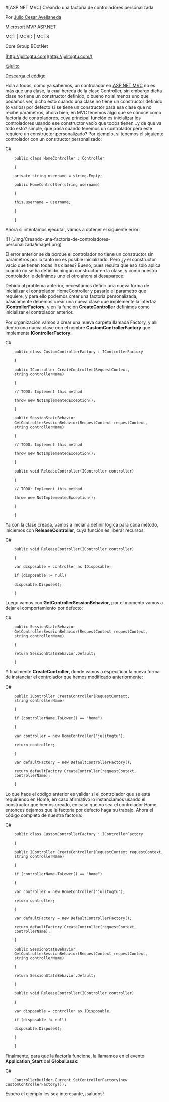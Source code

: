 <properties
	pageTitle="[ASP.NET MVC] Creando una factoría de controladores personalizada"
	description="Creando una factoría de controladores personalizada"
	services="web-dev"
	documentationCenter=""
	authors="andygonusa"
	manager=""
	editor="andygonusa"/>

<tags
	ms.service="web-dev"
	ms.workload="identity"
	ms.tgt_pltfrm="na"
	ms.devlang="na"
	ms.topic="how-to-article"
	ms.date="05/16/2016"
	ms.author="andygonusa"/>



#[ASP.NET MVC] Creando una factoría de controladores personalizada

Por [Julio Cesar
Avellaneda](http://mvp.microsoft.com/en-us/MVP/Julio%20Cesar%20Avellaneda-4038198)

Microsoft MVP ASP.NET

MCT | MCSD | MCTS

Core Group BDotNet

[http://julitogtu.com](http://julitogtu.com/)

[@julito](https://twitter.com/julitogtu)


[Descarga el
código](https://github.com/julitogtu/mvc/tree/master/ControllerFactory)

Hola a todos, como ya sabemos, un controlador en [ASP.NET
MVC](http://julitogtu.com/category/asp-net-mvc/) no es más que una
clase, la cual hereda de la clase Controller, sin embargo dicha clase no
tiene un constructor definido, o bueno no al menos uno que podamos ver,
dicho esto cuando una clase no tiene un constructor definido (o varios)
por defecto si se tiene un constructor para esa clase que no recibe
parámetros, ahora bien, en MVC tenemos algo que se conoce como factoría
de controladores, cuya principal función es inicializar los
controladores usando ese constructor vacío que todos tienen…y de que va
todo esto? simple, que pasa cuando tenemos un controlador pero este
requiere un constructor personalizado? Por ejemplo, si tenemos el
siguiente controlador con un constructor personalizado:

C\#

```
    public class HomeController : Controller

    {

    private string username = string.Empty;

    public HomeController(string username)

    {

    this.username = username;

    }

    }
```

Ahora si intentamos ejecutar, vamos a obtener el siguiente error:

![] (./img/Creando-una-factoria-de-controladores-personalizada/image1.png)

El error anterior se da porque el controlador no tiene un constructor
sin parámetros por lo tanto no es posible inicializarlo. Pero ¿y el
constructor vacío que tienen todas las clases? Bueno, pues resulta que
eso solo aplica cuando no se ha definido ningún constructor en la clase,
y como nuestro controlador le definimos uno el otro ahora si desaparece.

Debido al problema anterior, necesitamos definir una nueva forma de
inicializar el controlador HomeController y pasarle el parámetro que
requiere, y para ello podemos crear una factoría personalizada,
básicamente debemos crear una nueva clase que implemente la interfaz
**IControllerFactory**, y en la función **CreateController** definimos
como inicializar el controlador anterior.

Por organización vamos a crear una nueva carpeta llamada Factory, y allí
dentro una nueva clase con el nombre **CustomControllerFactory** que
implementa **IControllerFactory**:

C\#

```
    public class CustomControllerFactory : IControllerFactory

    {

    public IController CreateController(RequestContext,
    string controllerName)

    {

    // TODO: Implement this method

    throw new NotImplementedException();

    }

    public SessionStateBehavior
    GetControllerSessionBehavior(RequestContext requestContext,
    string controllerName)

    {

    // TODO: Implement this method

    throw new NotImplementedException();

    }

    public void ReleaseController(IController controller)

    {

    // TODO: Implement this method

    throw new NotImplementedException();

    }

    }
```

Ya con la clase creada, vamos a iniciar a definir lógica para cada
método, iniciemos con **ReleaseController**, cuya función es liberar
recursos:

C\#


```
    public void ReleaseController(IController controller)

    {

    var disposable = controller as IDisposable;

    if (disposable != null)

    disposable.Dispose();

    }
```

Luego vamos con **GetControllerSessionBehavior**, por el momento vamos a
dejar el comportamiento por defecto:

 C\#


```
    public SessionStateBehavior
    GetControllerSessionBehavior(RequestContext requestContext,
    string controllerName)

    {

    return SessionStateBehavior.Default;

    }
```

Y finalmente **CreateController**, donde vamos a especificar la nueva
forma de instanciar el controlador que hemos modificado anteriormente:

C\#


```
    public IController CreateController(RequestContext,
    string controllerName)

    {

    if (controllerName.ToLower() == "home")

    {

    var controller = new HomeController("julitogtu");

    return controller;

    }

    var defaultFactory = new DefaultControllerFactory();

    return defaultFactory.CreateController(requestContext,
    controllerName);

    }
```

Lo que hace el código anterior es validar si el controlador que se está
requiriendo en Home, en caso afirmativo lo instanciamos usando el
constructor que hemos creado, en caso que no sea el controlador Home,
entonces dejamos que la factoría por defecto haga su trabajo. Ahora el
código completo de nuestra factoría:

C\#


```
    public class CustomControllerFactory : IControllerFactory

    {

    public IController CreateController(RequestContext requestContext,
    string controllerName)

    {

    if (controllerName.ToLower() == "home")

    {

    var controller = new HomeController("julitogtu");

    return controller;

    }

    var defaultFactory = new DefaultControllerFactory();

    return defaultFactory.CreateController(requestContext,
    controllerName);

    }

    public SessionStateBehavior
    GetControllerSessionBehavior(RequestContext requestContext,
    string controllerName)

    {

    return SessionStateBehavior.Default;

    }

    public void ReleaseController(IController controller)

    {

    var disposable = controller as IDisposable;

    if (disposable != null)

    disposable.Dispose();

    }

    }
```

Finalmente, para que la factoría funcione, la llamamos en el evento
**Application\_Start** del **Global.asax**:

C\#


```
    ControllerBuilder.Current.SetControllerFactory(new CustomControllerFactory());
```

Espero el ejemplo les sea interesante, ¡saludos!
